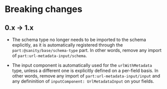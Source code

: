 # Breaking changes

## 0.x -> 1.x

* The schema type no longer needs to be imported to the schema explicitly, as it is automatically registered through the `part:@sanity/base/schema-type` part. In other words, remove any import of `part:url-metadata-input/schema`.

* The input component is automatically used for the `urlWithMetadata` type, unless a different one is explicitly defined on a per-field basis. In other words, remove any import of `part:url-metadata-input/input` and any defininition of `inputComponent: UrlMetadataInput` on your fields.
